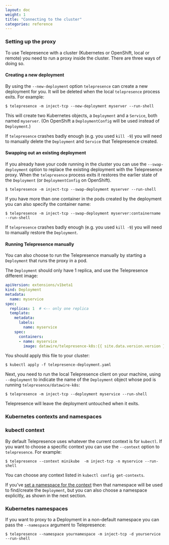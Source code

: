 ```yaml
---
layout: doc
weight: 1
title: "Connecting to the cluster"
categories: reference
---
```


### Setting up the proxy

To use Telepresence with a cluster (Kubernetes or OpenShift, local or remote) you need to run a proxy inside the cluster.
There are three ways of doing so.

#### Creating a new deployment

By using the `--new-deployment` option `telepresence` can create a new deployment for you.
It will be deleted when the local `telepresence` process exits.
For example:

```console
$ telepresence -m inject-tcp --new-deployment myserver --run-shell
```

This will create two Kubernetes objects, a `Deployment` and a `Service`, both named `myserver`.
(On OpenShift a `DeploymentConfig` will be used instead of `Deployment`.)

If `telepresence` crashes badly enough (e.g. you used `kill -9`) you will need to manually delete the `Deployment` and `Service` that Telepresence created.

#### Swapping out an existing deployment

If you already have your code running in the cluster you can use the `--swap-deployment` option to replace the existing deployment with the Telepresence proxy.
When the `telepresence` process exits it restores the earlier state of the `Deployment` (or `DeploymentConfig` on OpenShift).

```console
$ telepresence -m inject-tcp --swap-deployment myserver --run-shell
```

If you have more than one container in the pods created by the deployment you can also specify the container name:

```console
$ telepresence -m inject-tcp --swap-deployment myserver:containername --run-shell
```

If `telepresence` crashes badly enough (e.g. you used `kill -9`) you will need to manually restore the `Deployment`.


#### Running Telepresence manually

You can also choose to run the Telepresence manually by starting a `Deployment` that runs the proxy in a pod.

The `Deployment` should only have 1 replica, and use the Telepresence different image:

```yaml
apiVersion: extensions/v1beta1
kind: Deployment
metadata:
  name: myservice
spec:
  replicas: 1  # <-- only one replica
  template:
    metadata:
      labels:
        name: myservice
    spec:
      containers:
      - name: myservice
        image: datawire/telepresence-k8s:{{ site.data.version.version }}  # <-- new image
```

You should apply this file to your cluster:

```console
$ kubectl apply -f telepresence-deployment.yaml
```

Next, you need to run the local Telepresence client on your machine, using `--deployment` to indicate the name of the `Deployment` object whose pod is running `telepresence/datawire-k8s`:

```console
$ telepresence -m inject-tcp --deployment myservice --run-shell
```

Telepresence will leave the deployment untouched when it exits.


### Kubernetes contexts and namespaces

### kubectl context

By default Telepresence uses whatever the current context is for `kubectl`.
If you want to choose a specific context you can use the `--context` option to `telepresence`.
For example:

```console
$ telepresence --context minikube  -m inject-tcp -n myservice --run-shell
```

You can choose any context listed in `kubectl config get-contexts`.

If you've [set a namespace for the context](https://kubernetes.io/docs/concepts/overview/working-with-objects/namespaces/#setting-the-namespace-preference) then that namespace will be used to find/create the `Deployment`, but you can also choose a namespace explicitly, as shown in the next section.

### Kubernetes namespaces

If you want to proxy to a Deployment in a non-default namespace you can pass the `--namespace` argument to Telepresence:

```console
$ telepresence --namespace yournamespace -m inject-tcp -d yourservice --run-shell
```
